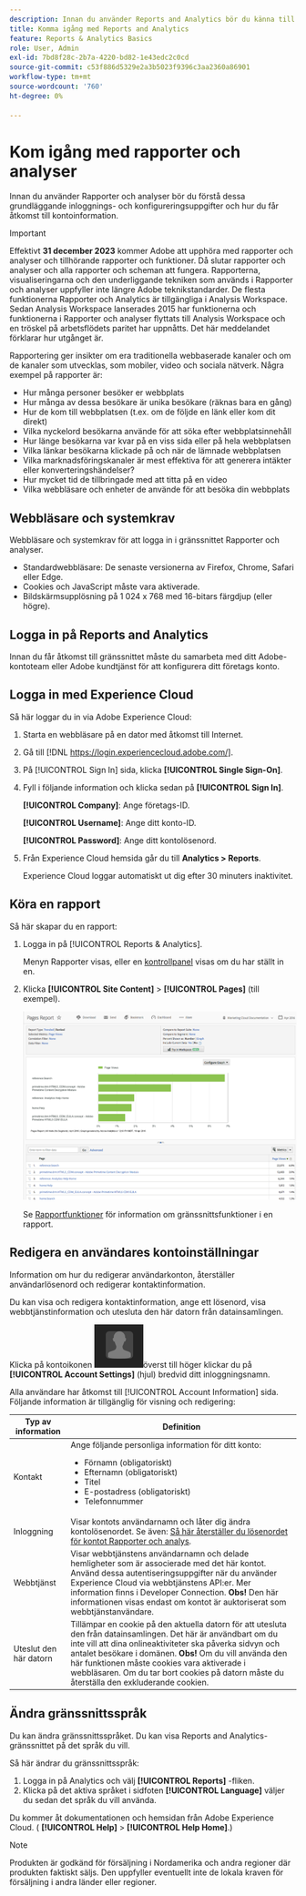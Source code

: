 ```yaml
---
description: Innan du använder Reports and Analytics bör du känna till dessa grundläggande inloggnings- och konfigureringsuppgifter och hur du får åtkomst till kontoinformation.
title: Komma igång med Reports and Analytics
feature: Reports & Analytics Basics
role: User, Admin
exl-id: 7bd8f28c-2b7a-4220-bd82-1e43edc2c0cd
source-git-commit: c53f886d5329e2a3b5023f9396c3aa2360a86901
workflow-type: tm+mt
source-wordcount: '760'
ht-degree: 0%

---
```


# Kom igång med rapporter och analyser

Innan du använder Rapporter och analyser bör du förstå dessa grundläggande inloggnings- och konfigureringsuppgifter och hur du får åtkomst till kontoinformation.

>[!IMPORTANT]
>Effektivt **31 december 2023** kommer Adobe att upphöra med rapporter och analyser och tillhörande rapporter och funktioner. Då slutar rapporter och analyser och alla rapporter och scheman att fungera. Rapporterna, visualiseringarna och den underliggande tekniken som används i Rapporter och analyser uppfyller inte längre Adobe teknikstandarder. De flesta funktionerna Rapporter och Analytics är tillgängliga i Analysis Workspace. Sedan Analysis Workspace lanserades 2015 har funktionerna och funktionerna i Rapporter och analyser flyttats till Analysis Workspace och en tröskel på arbetsflödets paritet har uppnåtts. Det här meddelandet förklarar hur utgånget är.

Rapportering ger insikter om era traditionella webbaserade kanaler och om de kanaler som utvecklas, som mobiler, video och sociala nätverk. Några exempel på rapporter är:

* Hur många personer besöker er webbplats
* Hur många av dessa besökare är unika besökare (räknas bara en gång)
* Hur de kom till webbplatsen (t.ex. om de följde en länk eller kom dit direkt)
* Vilka nyckelord besökarna använde för att söka efter webbplatsinnehåll
* Hur länge besökarna var kvar på en viss sida eller på hela webbplatsen
* Vilka länkar besökarna klickade på och när de lämnade webbplatsen
* Vilka marknadsföringskanaler är mest effektiva för att generera intäkter eller konverteringshändelser?
* Hur mycket tid de tillbringade med att titta på en video
* Vilka webbläsare och enheter de använde för att besöka din webbplats

## Webbläsare och systemkrav

Webbläsare och systemkrav för att logga in i gränssnittet Rapporter och analyser.

* Standardwebbläsare: De senaste versionerna av Firefox, Chrome, Safari eller Edge.
* Cookies och JavaScript måste vara aktiverade.
* Bildskärmsupplösning på 1 024 x 768 med 16-bitars färgdjup (eller högre).

## Logga in på Reports and Analytics

Innan du får åtkomst till gränssnittet måste du samarbeta med ditt Adobe-kontoteam eller Adobe kundtjänst för att konfigurera ditt företags konto.

## Logga in med Experience Cloud

Så här loggar du in via Adobe Experience Cloud:

1. Starta en webbläsare på en dator med åtkomst till Internet.
1. Gå till [!DNL https://login.experiencecloud.adobe.com/].
1. På [!UICONTROL Sign In] sida, klicka **[!UICONTROL Single Sign-On]**.
1. Fyll i följande information och klicka sedan på **[!UICONTROL Sign In]**.

   **[!UICONTROL Company]**: Ange företags-ID.

   **[!UICONTROL Username]**: Ange ditt konto-ID.

   **[!UICONTROL Password]**: Ange ditt kontolösenord.
1. Från Experience Cloud hemsida går du till **Analytics > Reports**.

   Experience Cloud loggar automatiskt ut dig efter 30 minuters inaktivitet.

## Köra en rapport

Så här skapar du en rapport:

1. Logga in på [!UICONTROL Reports & Analytics].

   Menyn Rapporter visas, eller en [kontrollpanel](/help/analyze/reports-analytics/dashboard.md) visas om du har ställt in en.

1. Klicka **[!UICONTROL Site Content]** > **[!UICONTROL Pages]** (till exempel).

   ![](assets/pages_report.png)

   Se [Rapportfunktioner](/help/analyze/reports-analytics/overview/report-overview.md) för information om gränssnittsfunktioner i en rapport.

## Redigera en användares kontoinställningar

Information om hur du redigerar användarkonton, återställer användarlösenord och redigerar kontaktinformation.

Du kan visa och redigera kontaktinformation, ange ett lösenord, visa webbtjänstinformation och utesluta den här datorn från datainsamlingen.

Klicka på kontoikonen ![](assets/account.png)överst till höger klickar du på **[!UICONTROL Account Settings]** (hjul) bredvid ditt inloggningsnamn.

Alla användare har åtkomst till [!UICONTROL Account Information] sida. Följande information är tillgänglig för visning och redigering:

| Typ av information | Definition |
| --- | --- |
| Kontakt | Ange följande personliga information för ditt konto:<ul><li>Förnamn (obligatoriskt)</li><li>Efternamn (obligatoriskt)</li><li>Titel</li><li>E-postadress (obligatoriskt)</li><li>Telefonnummer</li></ul> |
| Inloggning | Visar kontots användarnamn och låter dig ändra kontolösenordet. Se även: [Så här återställer du lösenordet för kontot Rapporter och analys](https://experienceleague.adobe.com/docs/analytics/technotes/troubleshoot-login.html). |
| Webbtjänst | Visar webbtjänstens användarnamn och delade hemligheter som är associerade med det här kontot. Använd dessa autentiseringsuppgifter när du använder Experience Cloud via webbtjänstens API:er. Mer information finns i Developer Connection. **Obs!** Den här informationen visas endast om kontot är auktoriserat som webbtjänstanvändare. |
| Uteslut den här datorn | Tillämpar en cookie på den aktuella datorn för att utesluta den från datainsamlingen. Det här är användbart om du inte vill att dina onlineaktiviteter ska påverka sidvyn och antalet besökare i domänen. **Obs!** Om du vill använda den här funktionen måste cookies vara aktiverade i webbläsaren. Om du tar bort cookies på datorn måste du återställa den exkluderande cookien. |

## Ändra gränssnittsspråk

Du kan ändra gränssnittsspråket. Du kan visa Reports and Analytics-gränssnittet på det språk du vill.

Så här ändrar du gränssnittsspråk:

1. Logga in på Analytics och välj **[!UICONTROL Reports]** -fliken.
1. Klicka på det aktiva språket i sidfoten **[!UICONTROL Language]** väljer du sedan det språk du vill använda.

Du kommer åt dokumentationen och hemsidan från Adobe Experience Cloud. ( **[!UICONTROL Help]** > **[!UICONTROL Help Home]**.)

>[!NOTE]
>Produkten är godkänd för försäljning i Nordamerika och andra regioner där produkten faktiskt säljs. Den uppfyller eventuellt inte de lokala kraven för försäljning i andra länder eller regioner.
